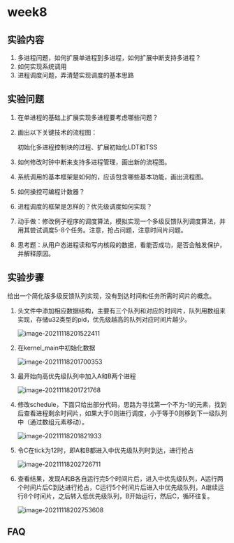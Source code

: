 # week8

## 实验内容

1. 多进程问题，如何扩展单进程到多进程，如何扩展中断支持多进程？
2. 如何实现系统调用
3. 进程调度问题，弄清楚实现调度的基本思路

## 实验问题

1. 在单进程的基础上扩展实现多进程要考虑哪些问题？

2. 画出以下关键技术的流程图：

   初始化多进程控制块的过程、扩展初始化LDT和TSS

3. 如何修改时钟中断来支持多进程管理，画出新的流程图。
4. 系统调用的基本框架是如何的，应该包含哪些基本功能，画出流程图。
5. 如何操控可编程计数器？
6. 进程调度的框架是怎样的？优先级调度如何实现？
7. 动手做：修改例子程序的调度算法，模拟实现一个多级反馈队列调度算法，并用其尝试调度5-8个任务。注意，抢占问题，注意时间片问题。
8. 思考题：从用户态进程读和写内核段的数据，看能否成功，是否会触发保护，并解释原因。

## 实验步骤

给出一个简化版多级反馈队列实现，没有到达时间和任务所需时间片的概念。

1. 头文件中添加相应数据结构，主要有三个队列和对应的时间片，队列用数组来实现，存储u32类型的pid，优先级越高的队列对应时间片越少。

   ![image-20211118201522411](https://sql-markdown-picture.oss-cn-beijing.aliyuncs.com/img/image-20211118201522411.png)

2. 在kernel_main中初始化数据

   ![image-20211118201700353](https://sql-markdown-picture.oss-cn-beijing.aliyuncs.com/img/image-20211118201700353.png)

3. 最开始向高优先级队列中加入A和B两个进程

   ![image-20211118201721768](https://sql-markdown-picture.oss-cn-beijing.aliyuncs.com/img/image-20211118201721768.png)

4. 修改schedule，下面只给出部分代码，思路为寻找第一个不为-1的元素，找到后查看进程剩余时间片，如果大于0则进行调度，小于等于0则移到下一级队列中（通过数组元素移动）。

   ![image-20211118201821933](https://sql-markdown-picture.oss-cn-beijing.aliyuncs.com/img/image-20211118201821933.png)

5. 令C在tick为12时，即A和B都进入中优先级队列时到达，进行抢占

   ![image-20211118202726711](https://sql-markdown-picture.oss-cn-beijing.aliyuncs.com/img/image-20211118202726711.png)

6. 查看结果，发现A和B各自运行完5个时间片后，进入中优先级队列，A运行两个时间片后C到达进行抢占，C运行5个时间片后进入中优先级队列，A继续运行8个时间片，之后转入低优先级队列，B开始运行，然后C，循环往复。

   ![image-20211118202753608](https://sql-markdown-picture.oss-cn-beijing.aliyuncs.com/img/image-20211118202753608.png)

## FAQ

